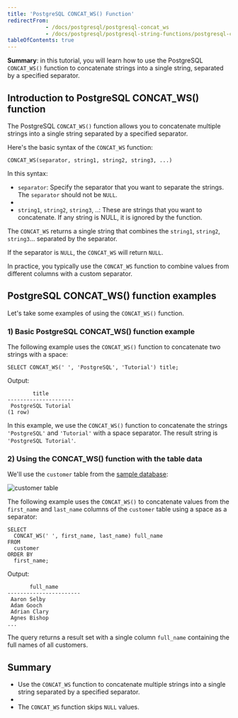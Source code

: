 ```yaml
---
title: 'PostgreSQL CONCAT_WS() Function'
redirectFrom:
            - /docs/postgresql/postgresql-concat_ws 
            - /docs/postgresql/postgresql-string-functions/postgresql-concat_ws/
tableOfContents: true
---
```



**Summary**: in this tutorial, you will learn how to use the PostgreSQL `CONCAT_WS()` function to concatenate strings into a single string, separated by a specified separator.





## Introduction to PostgreSQL CONCAT_WS() function





The PostgreSQL `CONCAT_WS()` function allows you to concatenate multiple strings into a single string separated by a specified separator.





Here's the basic syntax of the `CONCAT_WS` function:





```
CONCAT_WS(separator, string1, string2, string3, ...)
```





In this syntax:





- `separator`: Specify the separator that you want to separate the strings. The `separator` should not be `NULL`.
-
- `string1`, `string2`, `string3`, ..: These are strings that you want to concatenate. If any string is NULL, it is ignored by the function.





The `CONCAT_WS` returns a single string that combines the `string1`, `string2`, `string3`... separated by the separator.





If the separator is `NULL`, the `CONCAT_WS` will return `NULL`.





In practice, you typically use the `CONCAT_WS` function to combine values from different columns with a custom separator.





## PostgreSQL CONCAT_WS() function examples





Let's take some examples of using the `CONCAT_WS()` function.





### 1) Basic PostgreSQL CONCAT_WS() function example





The following example uses the `CONCAT_WS()` function to concatenate two strings with a space:





```
SELECT CONCAT_WS(' ', 'PostgreSQL', 'Tutorial') title;
```





Output:





```
        title
---------------------
 PostgreSQL Tutorial
(1 row)
```





In this example, we use the `CONCAT_WS()` function to concatenate the strings `'PostgreSQL'` and `'Tutorial'` with a space separator. The result string is `'PostgreSQL Tutorial'`.





### 2) Using the CONCAT_WS() function with the table data





We'll use the `customer` table from the [sample database](https://www.postgresqltutorial.com/postgresql-getting-started/postgresql-sample-database/):





![customer table](https://www.postgresqltutorial.com/wp-content/uploads/2019/05/customer.png)





The following example uses the `CONCAT_WS()` to concatenate values from the `first_name` and `last_name` columns of the `customer` table using a space as a separator:





```
SELECT
  CONCAT_WS(' ', first_name, last_name) full_name
FROM
  customer
ORDER BY
  first_name;
```





Output:





```
       full_name
-----------------------
 Aaron Selby
 Adam Gooch
 Adrian Clary
 Agnes Bishop
...
```





The query returns a result set with a single column `full_name` containing the full names of all customers.





## Summary





- Use the `CONCAT_WS` function to concatenate multiple strings into a single string separated by a specified separator.
-
- The `CONCAT_WS` function skips `NULL` values.



